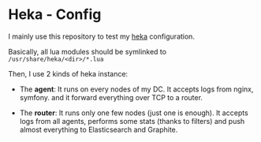 Heka - Config
=============

I mainly use this repository to test my [heka](http://hekad.readthedocs.org/)
configuration.

Basically, all lua modules should be symlinked to `/usr/share/heka/<dir>/*.lua`

Then, I use 2 kinds of heka instance:

* The **agent**: It runs on every nodes of my DC. It accepts logs from nginx,
symfony. and it forward everything over TCP to a router.

* The **router**: It runs only one few nodes (just one is enough). It accepts
logs from all agents, performs some stats (thanks to filters) and push almost
everything to Elasticsearch and Graphite.
